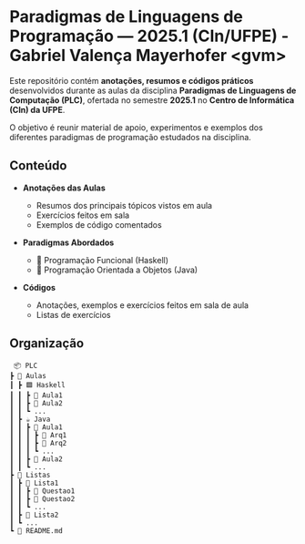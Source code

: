# Paradigmas de Linguagens de Programação — 2025.1 (CIn/UFPE) - Gabriel Valença Mayerhofer &lt;gvm&gt;

Este repositório contém **anotações, resumos e códigos práticos** desenvolvidos durante as aulas da disciplina **Paradigmas de Linguagens de Computação (PLC)**, ofertada no semestre **2025.1** no **Centro de Informática (CIn) da UFPE**.

O objetivo é reunir material de apoio, experimentos e exemplos dos diferentes paradigmas de programação estudados na disciplina.

## Conteúdo

- **Anotações das Aulas**
  - Resumos dos principais tópicos vistos em aula
  - Exercícios feitos em sala
  - Exemplos de código comentados

- **Paradigmas Abordados**
  - 🔸 Programação Funcional (Haskell)
  - 🔹 Programação Orientada a Objetos (Java)

- **Códigos**
  - Anotações, exemplos e exercícios feitos em sala de aula
  - Listas de exercícios

 ## Organização
```
 📦 PLC
┣ 📂 Aulas
┃ ┣ 🟪 Haskell
┃ ┃ ┣ 📜 Aula1
┃ ┃ ┣ 📜 Aula2
┃ ┃ ┗ ...
┃ ┣ ☕ Java
┃ ┃ ┣ 📂 Aula1
┃ ┃ ┃ ┣ 📜 Arq1
┃ ┃ ┃ ┣ 📜 Arq2
┃ ┃ ┃ ┗ ...
┃ ┃ ┣ 📂 Aula2
┃ ┃ ┗ ...
┣ 📂 Listas
┃ ┣ 📂 Lista1
┃ ┃ ┣ 📜 Questao1
┃ ┃ ┣ 📜 Questao2
┃ ┃ ┗ ...
┃ ┣ 📂 Lista2
┃ ┗ ...
┗ 📜 README.md
```
